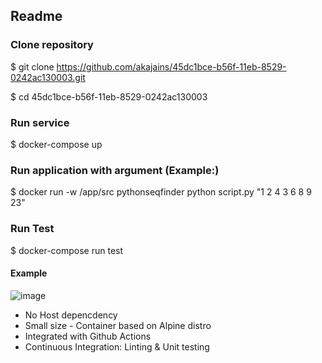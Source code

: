 ## Readme

### Clone repository 
$ git clone https://github.com/akajains/45dc1bce-b56f-11eb-8529-0242ac130003.git

$ cd 45dc1bce-b56f-11eb-8529-0242ac130003
### Run service
$ docker-compose up

### Run application with argument (Example:)
$ docker run -w /app/src pythonseqfinder python script.py "1 2 4 3 6 8 9 23"

### Run Test
$ docker-compose run test

#### Example
![image](https://user-images.githubusercontent.com/7066357/118386516-4de40380-b65b-11eb-909c-a0e9ed42db54.png)

- No Host depencdency
- Small size - Container based on Alpine distro
- Integrated with Github Actions
- Continuous Integration: Linting & Unit testing
